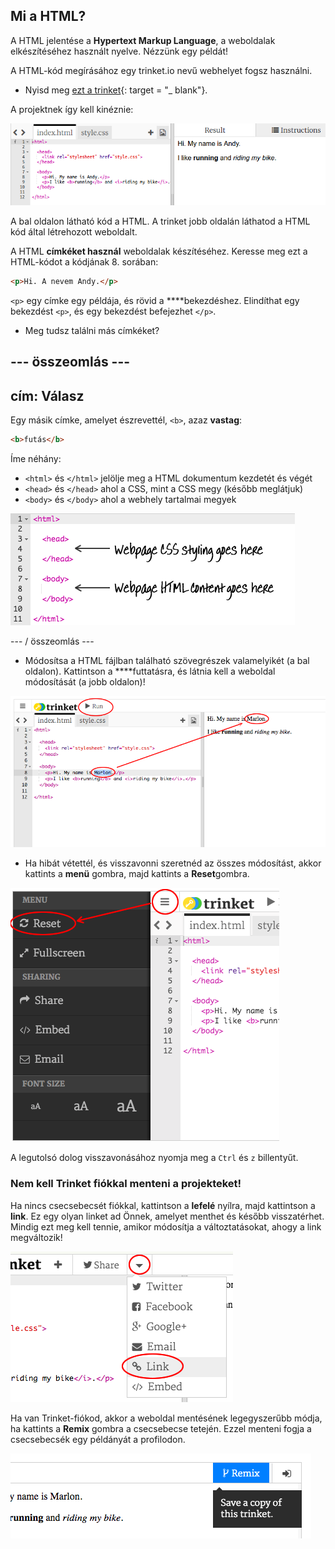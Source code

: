 ## Mi a HTML?

A HTML jelentése a **Hypertext Markup Language**, a weboldalak elkészítéséhez használt nyelve. Nézzünk egy példát!

A HTML-kód megírásához egy trinket.io nevű webhelyet fogsz használni.

+ Nyisd meg [ezt a trinket](http://jumpto.cc/web-intro){: target = "_ blank"}.

A projektnek így kell kinéznie:

![screenshot](images/birthday-starter.png)

A bal oldalon látható kód a HTML. A trinket jobb oldalán láthatod a HTML kód által létrehozott weboldalt.

A HTML **címkéket használ** weboldalak készítéséhez. Keresse meg ezt a HTML-kódot a kódjának 8. sorában:

```html
<p>Hi. A nevem Andy.</p>
```

`<p>` egy címke egy példája, és rövid a ****bekezdéshez. Elindíthat egy bekezdést `<p>`, és egy bekezdést befejezhet `</p>`.

+ Meg tudsz találni más címkéket?

## \--- összeomlás \---

## cím: Válasz

Egy másik címke, amelyet észrevettél, `<b>`, azaz **vastag**:

```html
<b>futás</b>
```

Íme néhány:

+ `<html>` és `</html>` jelölje meg a HTML dokumentum kezdetét és végét
+ `<head>` és `</head>` ahol a CSS, mint a CSS megy (később meglátjuk)
+ `<body>` és `</body>` ahol a webhely tartalmai megyek

![screenshot](images/birthday-head-body.png)

\--- / összeomlás \---

+ Módosítsa a HTML fájlban található szövegrészek valamelyikét (a bal oldalon). Kattintson a ****futtatásra, és látnia kell a weboldal módosítását (a jobb oldalon)!

![screenshot](images/birthday-edit-html.png)

+ Ha hibát vétettél, és visszavonni szeretnéd az összes módosítást, akkor kattints a **menü** gombra, majd kattints a **Reset**gombra.

![screenshot](images/birthday-reset.png)

A legutolsó dolog visszavonásához nyomja meg a `Ctrl` és `z` billentyűt.

### Nem kell Trinket fiókkal menteni a projekteket!

Ha nincs csecsebecsét fiókkal, kattintson a **lefelé** nyílra, majd kattintson a **link**. Ez egy olyan linket ad Önnek, amelyet menthet és később visszatérhet. Mindig ezt meg kell tennie, amikor módosítja a változtatásokat, ahogy a link megváltozik!

![screenshot](images/birthday-link.png)

Ha van Trinket-fiókod, akkor a weboldal mentésének legegyszerűbb módja, ha kattints a **Remix** gombra a csecsebecse tetején. Ezzel menteni fogja a csecsebecsék egy példányát a profilodon.

![screenshot](images/birthday-remix.png)
